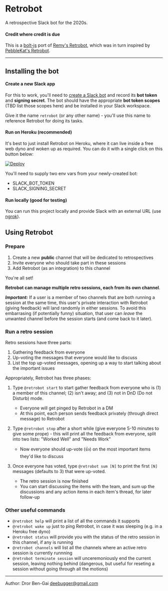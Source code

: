# Retrobot

A retrospective Slack bot for the 2020s.

#### Credit where credit is due

This is a [bolt-js](https://www.npmjs.com/package/@slack/bolt) port of [Remy's Retrobot](https://github.com/remy/retrobot), which was in turn inspired by [PebbleKat's Retrobot](https://github.com/PebbleKat/retrobot).

---

## Installing the bot

#### Create a new Slack app

For this to work, you'll need to [create a Slack bot](https://slack.com/intl/en-il/help/articles/115005265703-Create-a-bot-for-your-workspace) and record its **bot token** and **signing secret**. The bot should have the appropriate **bot token scopes** (TBD list those scopes here) and be installed in your Slack workspace.

Give it the name `retrobot` (or any other name) - you'll use this name to reference Retrobot for doing its tasks.

#### Run on Heroku (recommended)

It's best to just install Retrobot on Heroku, where it can live inside a free web dyno and woken up as required. You can do it with a single click on this button below:

[![Deploy](https://www.herokucdn.com/deploy/button.svg)](https://heroku.com/deploy?template=https://github.com/deebugger/retrobot)

You'll need to supply two env vars from your newly-created bot:

- SLACK_BOT_TOKEN
- SLACK_SIGNING_SECRET

#### Run locally (good for testing)

You can run this project locally and provide Slack with an external URL (use [ngrok](https://www.npmjs.com/package/ngrok)).

## Using Retrobot

### Prepare

1. Create a new **public** channel that will be dedicated to retrospectives
2. Invite everyone who should take part in these sessions
3. Add Retrobot (as an integration) to this channel

You're all set!

**Retrobot can manage multiple retro sessions, each from its own channel**.

**_Important:_** If a user is a member of two channels that are both running a session at the same time, this user's private interaction with Retrobot (giving feedback) will land randomly in either sessions. To avoid this embarrasing (if potentially funny) situation, that user can _leave_ the unwanted channel before the session starts (and come back to it later).

### Run a retro session

Retro sessions have three parts:

1. Gathering feedback from everyone
2. Up-voting the messages that everyone would like to discuss
3. List the top up-voted messages, opening up a way to start talking about the important issues

Appropriately, Retrobot has three phases:

1. Type `@retrobot start` to start gather feedback from everyone who is (1) a member of this channel; (2) isn't away; and (3) not in DnD (Do not Disturb) mode.

   - Everyone will get pinged by Retrobot in a DM
   - At this point, each person sends feedback privately (through direct message) to Retrobot

2. Type `@retrobot stop` after a short while (give everyone 5-10 minutes to give some prope) - this will print all the feedback from everyone, split into two lists: "Worked Well" and "Needs Work"

   - Now everyone should up-vote (👍) on the most important items they'd like to discuss

3. Once everyone has voted, type `@retrobot sum [N]` to print the first `[N]` messages (defaults to 3) that were up-voted.
   - The retro session is now finished
   - You can start discussing the items with the team, and sum up the discussions and any action items in each item's thread, for later follow-up

### Other useful commands

- `@retrobot help` will print a list of all the commands it supports
- `@retrobot wake up` just to ping Retrobot, in case it was sleeping (e.g. in a Heroku free dyno)
- `@retrobot status` will provide you with the status of the retro session in this channel, if any is running
- `@retrobot channels` will list all the channels where an active retro session is currently runnning
- `@retrobot terminate session` will unceremoniously end the current session, leaving nothing behind (dangerous, but useful for reseting a session without going through all the motions)

---

Author: Dror Ben-Gai <deebugger@gmail.com>
